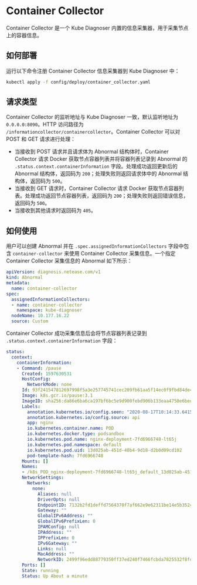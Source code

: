 # Container Collector

Container Collector 是一个 Kube Diagnoser 内置的信息采集器，用于采集节点上的容器信息。

## 如何部署

运行以下命令注册 Container Collector 信息采集器到 Kube Diagnoser 中：

```bash
kubectl apply -f config/deploy/container_collector.yaml
```

## 请求类型

Container Collector 的监听地址与 Kube Diagnoser 一致，默认监听地址为 `0.0.0.0:8090`。HTTP 访问路径为 `/informationcollector/containercollector`。Container Collector 可以对 POST 和 GET 请求进行处理：

* 当接收到 POST 请求并且请求体为 Abnormal 结构体时，Container Collector 请求 Docker 获取节点容器列表并将容器列表记录到 Abnormal 的 `.status.context.containerInformation` 字段。处理成功返回更新后的 Abnormal 结构体，返回码为 `200`；处理失败则返回请求体中的 Abnormal 结构体，返回码为 `500`。
* 当接收到 GET 请求时，Container Collector 请求 Docker 获取节点容器列表。处理成功返回节点容器列表，返回码为 `200`；处理失败则返回错误信息，返回码为 `500`。
* 当接收到其他请求时返回码为 `405`。

## 如何使用

用户可以创建 Abnormal 并在 `.spec.assignedInformationCollectors` 字段中包含 `container-collector` 来使用 Container Collector 采集信息。一个指定 Container Collector 采集信息的 Abnormal 如下所示：

```yaml
apiVersion: diagnosis.netease.com/v1
kind: Abnormal
metadata:
  name: container-collector
spec:
  assignedInformationCollectors:
  - name: container-collector
    namespace: kube-diagnoser
  nodeName: 10.177.16.22
  source: Custom
```

Container Collector 成功采集信息后会将节点容器列表记录到 `.status.context.containerInformation` 字段：

```yaml
status:
  context:
    containerInformation:
    - Command: /pause
      Created: 1597630531
      HostConfig:
        NetworkMode: none
      Id: 93f241547812697998f5a3e257745741cec209fb61aa5f14ec0f9fbd84de409b
      Image: k8s.gcr.io/pause:3.1
      ImageID: sha256:da86e6ba6ca197bf6bc5e9d900febd906b133eaa4750e6bed647b0fbe50ed43e
      Labels:
        annotation.kubernetes.io/config.seen: "2020-08-17T10:14:33.641535585+08:00"
        annotation.kubernetes.io/config.source: api
        app: nginx
        io.kubernetes.container.name: POD
        io.kubernetes.docker.type: podsandbox
        io.kubernetes.pod.name: nginx-deployment-7fd6966748-lt65j
        io.kubernetes.pod.namespace: default
        io.kubernetes.pod.uid: 13d025ab-451d-40b4-9d18-d2b0d09cd102
        pod-template-hash: 7fd6966748
      Mounts: []
      Names:
      - /k8s_POD_nginx-deployment-7fd6966748-lt65j_default_13d025ab-451d-40b4-9d18-d2b0d09cd102_102
      NetworkSettings:
        Networks:
          none:
            Aliases: null
            DriverOpts: null
            EndpointID: 7132b2fd1deffd7564370f7af662e9e62311be14e5b35240b1b9f26f0a9b5b3b
            Gateway: ""
            GlobalIPv6Address: ""
            GlobalIPv6PrefixLen: 0
            IPAMConfig: null
            IPAddress: ""
            IPPrefixLen: 0
            IPv6Gateway: ""
            Links: null
            MacAddress: ""
            NetworkID: 2499f96edd88779350ff37ed240f7466fcbda7825532f8fd868a6c66872d1f4c
      Ports: []
      State: running
      Status: Up About a minute
```
